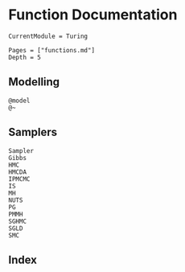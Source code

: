 ---
---
# Function Documentation

```@meta
CurrentModule = Turing
```

```@contents
Pages = ["functions.md"]
Depth = 5
```

## Modelling

```@docs
@model
@~
```

## Samplers

```@docs
Sampler
Gibbs
HMC
HMCDA
IPMCMC
IS
MH
NUTS
PG
PMMH
SGHMC
SGLD
SMC
```

## Index

```@index
```
